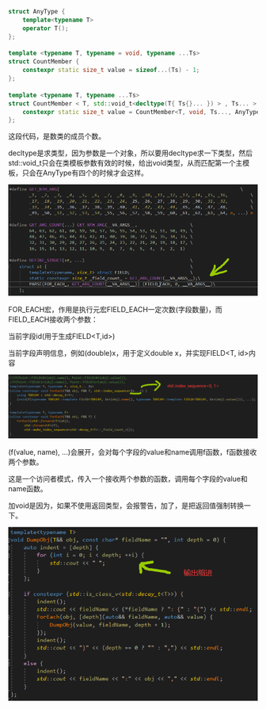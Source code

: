 ```c++
struct AnyType {
	template<typename T>
	operator T();
};

template <typename T, typename = void, typename ...Ts>
struct CountMember {
	constexpr static size_t value = sizeof...(Ts) - 1;
};

template <typename T, typename ...Ts>
struct CountMember < T, std::void_t<decltype(T{ Ts{}... }) > , Ts... > {
	constexpr static size_t value = CountMember<T, void, Ts..., AnyType>::value;
};
```



这段代码，是数类的成员个数。



decltype是求类型，因为参数是一个对象，所以要用decltype求一下类型，然后std::void_t只会在类模板参数有效的时候，给出void类型，从而匹配第一个主模板，只会在AnyType有四个的时候才会这样。



![image-20220530193212708](../Image/10.png)



FOR_EACH宏，作用是执行元宏FIELD_EACH一定次数(字段数量)，而FIELD_EACH接收两个参数：

当前字段id(用于生成FIELD<T,id>)

当前字段声明信息，例如(double)x，用于定义double x，并实现FIELD<T, id>内容



![image-20220530204726435](../Image/11.png)

(f(value, name), ...)会展开，会对每个字段的value和name调用f函数，f函数接收两个参数。



这是一个访问者模式，传入一个接收两个参数的函数，调用每个字段的value和name函数。

加void是因为，如果不使用返回类型，会报警告，加了，是把返回值强制转换一下。



![image-20220530210049058](../Image/12.png)



















